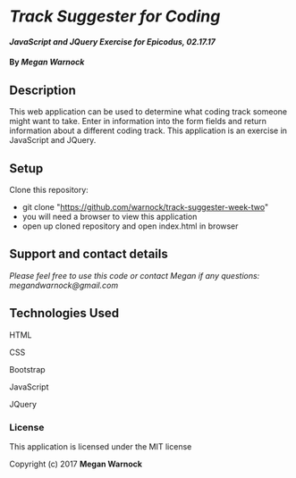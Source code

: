 # _Track Suggester for Coding_

#### _JavaScript and JQuery Exercise for Epicodus, 02.17.17_

#### By _**Megan Warnock**_

## Description

This web application can be used to determine what coding track someone might want to take. Enter in information into the form fields and return information about a different coding track. This application is an exercise in JavaScript and JQuery. 

## Setup
Clone this repository:
* git clone "https://github.com/warnock/track-suggester-week-two"
* you will need a browser to view this application
* open up cloned repository and open index.html in browser

## Support and contact details

_Please feel free to use this code or contact Megan if any questions: megandwarnock@gmail.com_

## Technologies Used

HTML

CSS

Bootstrap

JavaScript

JQuery

### License

This application is licensed under the MIT license

Copyright (c) 2017 **Megan Warnock**
